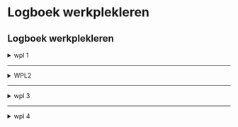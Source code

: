 # Logboek werkplekleren


## Logboek werkplekleren

<details>
<summary>wpl 1</summary>

<table>
  <tr>
    <td>week</td>
    <td>datum</td>
    <td>lesinhoud</td>
  </tr>
  <tr>
    <td>Week 1</td>
    <td>20 september 2023</td>
    <td>	Kennismaking
    Introductie werkplekleren 1
    POP:
        Motiveren
        Waarden</td>
  </tr>
  <tr>
    <td>Week 1</td>
    <td>22 september 2023</td>
    <td>	POP:
    Reflecteren
    X-factor
    Naamgevingen</td>
  </tr>
  <tr>
    <td>Week 2</td>
    <td>27 september 2023</td>
    <td>Talstelsels + Oefeningen</td>
  </tr>
    <tr>
    <td>Week 2</td>
    <td>29 september 2023</td>
    <td>Talstelsels + Oefeningen</td>
  </tr>
  <tr>
    <td colspan="3">POP reflectie opdracht - 29 september 2023 23:59</td>
  </tr>
  <tr>
    <td>Week 3</td>
    <td>04 oktober 2023</td>
    <td>POP:
    Personal branding
    Planning</td>
  </tr>
  <tr>
    <td>Week 3</td>
    <td>06 oktober 2023</td>
    <td>POP:
    Personal branding
    Planning</td>
  </tr>
  <tr>
    <td>Week 4</td>
    <td>11 oktober 2023</td>
    <td>	Test talstelsels</td>
  </tr>
  <tr>
    <td>Week 4</td>
    <td>13 oktober 2023</td>
    <td>Analyse arbeidsmarkt</td>
  </tr>
   <tr>
    <td>Week 5</td>
    <td>18 oktober 2023</td>
    <td>Gastspreker: Niels Aerts - XPOSE</td>
  </tr>
  <tr>
    <td>Week 5</td>
    <td>20 oktober 2023</td>
    <td>Intro GitHub</td>
  </tr>
  <tr>
    <td>Week 6</td>
    <td>	25 oktober 2023</td>
    <td>Gastspreker: vibe group

Uitleg Orienteringstesten:
    Taaltest
    LEMO-test
    KYSS-test

Uitleg portfolio

Feedback gemaakte taken</td>
  </tr>
  <tr>
    <td>Week 6</td>
    <td>27 oktober 2023</td>
    <td>Portfolio op GitHub</td>
  </tr>
  <tr>
    <td colspan="3">Herfstvakantie</td>
  </tr>
   <tr>
    <td>Week 7</td>
    <td>8 nobember 2023</td>
    <td>POP:
    Verantwoordelijkheid & zelfstandigheid
    Communiceren & samenwerken
    X-factor + Online leerpad</td>
  </tr>
  <tr>
    <td>Week 7</td>
    <td>10 nobember 2023</td>
    <td>POP:
    Verantwoordelijkheid & zelfstandigheid
    Communiceren & samenwerken
    X-factor + Online leerpad</td>
  </tr>
  <tr>
    <td>Week 8</td>
    <td>15 november 2023</td>
    <td>Security awereness</td>
  </tr>
  <tr>
    <td>Week 8</td>
    <td>17 november 2023</td>
    <td>Security awereness</td>
  </tr>
  <tr>
    <td>Week 9</td>
    <td>22 november 2023</td>
    <td>Linux gebruiken en standaarden</td>
  </tr>
   <tr>
    <td>Week 9</td>
    <td>24 november 2023</td>
    <td>Opdracht linux distributie</td>
  </tr>
  <tr>
    <td>Week 10</td>
    <td>29 november 2023</td>
    <td>Gastspreker: Nathan Reviers - Carglass</td>
  </tr>
  <tr>
    <td>Week 10</td>
    <td>01 december 2023</td>
    <td>-</td>
  </tr>
  <tr>
    <td>Week 11</td>
    <td>06 december 2023</td>
    <td>Test Linux</td>
  </tr>
  <tr>
    <td>Week 11</td>
    <td>08 december 2023</td>
    <td>Actualiteit</td>
  </tr>
   <tr>
    <td>Week 12</td>
    <td>13 december 2023</td>
    <td>Opdracht netwerken</td>
  </tr>
  <tr>
    <td>Week 12</td>
    <td>15 december 2023</td>
    <td>Opdracht windows / office 365</td>
  </tr>
  <tr>
    <td>Week 13</td>
    <td>20 december 2023</td>
    <td>Uitleg Corda Campus</td>
  </tr>
  <tr>
    <td>Week 13</td>
    <td>22 december 2023</td>
    <td>	Werken aan portfolio</td>
  </tr>
  <tr>
    <td colspan="3">Kerststvakantie</td>
  </tr>
   <tr>
    <td>Week 14</td>
    <td>10 januari 2024</td>
    <td>Afwerken portfolio</td>
  </tr>
  <tr>
    <td>Week 14</td>
    <td>12 januari 2024</td>
    <td>Afwerken portfolio</td>
  </tr>
</table>

</details>

---

<details>
  <summary>WPL2</summary>
  <table>
    <thead>
      <tr>
        <th>Week</th>
        <th>Datum</th>
        <th>Les</th>
        <th>Activiteiten</th>
      </tr>
    </thead>
    <tbody>
      <tr>
        <td>Sprint 1</td>
        <td>14 februari 2024</td>
        <td>Les 1</td>
        <td>
          <ul>
            <li>Presentatie: Inleiding WPL2</li>
            <li>Introductie Scrumwerking</li>
            <li>Uitleg eerste individuele opdrachten (sprint 1) + Hulpvragensysteem</li>
            <li>Uitleg: Aanmaken accounts AWS & Google</li>
            <li>Takenlijst - Week 01 (Google Account/AWS account/screenrecorder & editor)</li>
          </ul>
        </td>
      </tr>
      <tr>
        <td></td>
        <td></td>
        <td></td>
        <td>Lunchpauze</td>
      </tr>
      <tr>
        <td></td>
        <td></td>
        <td></td>
        <td>
          <ul>
            <li>Takenlijst - Week 01 - verder afwerken</li>
            <li>Technische opdrachten</li>
            <li>Afsluiten en aftekenen</li>
          </ul>
        </td>
      </tr>
      <tr>
        <td></td>
        <td>15 februari 2024</td>
        <td>Les 2 (Online)</td>
        <td>
          <ul>
            <li>Takenlijst - Week 01 - verder afwerken</li>
            <li>Technische opdrachten</li>
          </ul>
        </td>
      </tr>
      <tr>
        <td>Week 2</td>
        <td>21 februari 2024</td>
        <td>Les 3</td>
        <td>
          <ul>
            <li>Takenlijst - Week 02</li>
            <li>Vorming groepen</li>
          </ul>
        </td>
      </tr>
      <tr>
        <td></td>
        <td></td>
        <td></td>
        <td>Lunchpauze</td>
      </tr>
      <tr>
        <td></td>
        <td></td>
        <td></td>
        <td>
          <ul>
            <li>Takenlijst - Week 02 - verder afwerken</li>
            <li>Finalisering vorming groepen</li>
          </ul>
        </td>
      </tr>
      <tr>
        <td></td>
        <td>22 februari 2024</td>
        <td>Les 4 (Online)</td>
        <td>
          <ul>
            <li>Takenlijst - Week 02 - verder afwerken</li>
            <li>Na goedkeuring groepsvorming --&gt; Invullen Google Formulier</li>
          </ul>
        </td>
      </tr>
      <tr>
        <td>Sprint 2</td>
        <td>28 februari 2024</td>
        <td>Les 5</td>
        <td>
          <ul>
            <li>Sprintplanning: Voorstelling volledig project, Uitleg doel en werk sprint 2</li>
            <li>Algemeen overzicht Groepsproject</li>
            <li>Opgave Sprint 2 - Week 03 & 04</li>
            <li>Uitleg logboek (opleverdocument) en Trello</li>
          </ul>
        </td>
      </tr>
      <tr>
        <td></td>
        <td></td>
        <td></td>
        <td>
          <ul>
            <li>Per team: aanmaak Trello scrumbord per team</li>
            <li>Per team: product backlog maken</li>
          </ul>
        </td>
      </tr>
      <tr>
        <td></td>
        <td></td>
        <td></td>
        <td>Pauze</td>
      </tr>
      <tr>
        <td></td>
        <td></td>
        <td></td>
        <td>
          <ul>
            <li>Team kennismaking en reflectie over soft skills (on campus groep)</li>
            <li>Technische opdrachten</li>
          </ul>
        </td>
      </tr>
      <tr>
        <td></td>
        <td></td>
        <td></td>
        <td>Lunchpauze</td>
      </tr>
      <tr>
        <td></td>
        <td></td>
        <td></td>
        <td>
          <ul>
            <li>Uitleg PFsense Firewall installatie en configuratie</li>
            <li>Team kennismaking en reflectie over soft skills (on campus groep)</li>
            <li>Technische opdrachten (groep on campus vanaf 14u30)</li>
          </ul>
        </td>
      </tr>
      <tr>
        <td></td>
        <td>29 februari 2024</td>
        <td>Les 6 (Online)</td>
        <td>
          <ul>
            <li>Welkom (call); daarna daily standups en update trello</li>
            <li>Team kennismaking en reflectie over soft skills (on campus groep)</li>
            <li>Technische opdrachten (on campus groep na de team kennismaking / soft skills sessie)</li>
          </ul>
        </td>
      </tr>
      <tr>
        <td>Week 4</td>
        <td>6 maart 2024</td>
        <td>Les 7</td>
        <td>
          <ul>
            <li>Daily standups</li>
            <li>Technische opdrachten</li>
          </ul>
        </td>
      </tr>
      <tr>
        <td></td>
        <td></td>
        <td></td>
        <td>Pauze</td>
      </tr>
      <tr>
        <td></td>
        <td></td>
        <td></td>
        <td>Technische opdrachten</td>
      </tr>
      <tr>
        <td></td>
        <td></td>
        <td></td>
        <td>Lunchpauze</td>
      </tr>
      <tr>
        <td></td>
        <td></td>
        <td></td>
        <td>Technische opdrachten</td>
      </tr>
      <tr>
        <td></td>
        <td>7 maart 2024</td>
        <td>Les 8 (Online)</td>
        <td>
          <ul>
            <li>Welkom (call); uitleg sprint review en retrospective</li>
            <li>Daily standups</li>
            <li>Technische opdrachten</li>
            <li>Sprint review en retrospectives</li>
          </ul>
        </td>
      </tr>
      <tr>
        <td>Sprint 3</td>
        <td>13 maart 2024</td>
        <td>Les 9</td>
        <td>
          <ul>
            <li>Sprintplanning: uitleg sprint 3</li>
            <li>Opgave Sprint 3 - Week 05 & 06 & 07</li>
            <li>Uitleg Clockify</li>
            <li>Daily standups</li>
            <li>Per team: aanmaak Clockify</li>
          </ul>
        </td>
      </tr>
      <tr>
        <td></td>
        <td></td>
        <td></td>
        <td>Lunchpauze</td>
      </tr>
      <tr>
        <td></td>
        <td></td>
        <td></td>
        <td>Technische opdrachten</td>
      </tr>
      <tr>
        <td></td>
        <td>14 maart 2024</td>
        <td>Les 10 (Online)</td>
        <td>
          <ul>
            <li>Daily standups</li>
            <li>Technische opdrachten</li>
          </ul>
        </td>
      </tr>
      <tr>
        <td>Week 6</td>
        <td>20 maart 2024</td>
        <td>Les 11</td>
        <td>
          <ul>
            <li>Daily standups</li>
            <li>Introductie SDG's (groep on campus)</li>
            <li>Technische opdrachten</li>
          </ul>
        </td>
      </tr>
      <tr>
        <td></td>
        <td></td>
        <td></td>
        <td>Lunchpauze</td>
      </tr>
      <tr>
        <td></td>
        <td></td>
        <td></td>
        <td>
          <ul>
            <li>Introductie SDG's (groep on campus)</li>
            <li>Technische opdrachten</li>
          </ul>
        </td>
      </tr>
      <tr>
        <td></td>
        <td>21 maart 2024</td>
        <td>Les 12 (Online)</td>
        <td>
          <ul>
            <li>Daily standups</li>
            <li>Introductie SDG's (groep on campus)</li>
            <li>Technische opdrachten</li>
          </ul>
        </td>
      </tr>
      <tr>
        <td>Week 7</td>
        <td>27 maart 2024</td>
        <td>Les 13</td>
        <td>
          <ul>
            <li>Daily standups</li>
            <li>Infosessie over Handshake Event voor WPL3 van 16 mei</li>
            <li>Technische opdrachten</li>
          </ul>
        </td>
      </tr>
      <tr>
        <td></td>
        <td></td>
        <td></td>
        <td>Lunchpauze</td>
      </tr>
      <tr>
        <td></td>
        <td></td>
        <td></td>
        <td>Technische opdrachten</td>
      </tr>
      <tr>
        <td></td>
        <td>28 maart 2024</td>
        <td>Les 14 (Online)</td>
        <td>
          <ul>
            <li>Sprint review en retrospectives, logboek afwerken</li>
          </ul>
        </td>
      </tr>
      <tr>
        <td>Paasvakantie</td>
        <td></td>
        <td></td>
        <td></td>
      </tr>
      <tr>
        <td>Sprint 4</td>
        <td>17 april 2024</td>
        <td>Les 15</td>
        <td>
          <ul>
            <li>Sprintplanning: uitleg sprint 4</li>
            <li>Opgave Sprint 4 - Week 08 & 09 & 10</li>
          </ul>
        </td>
      </tr>
      <tr>
        <td></td>
        <td></td>
        <td></td>
        <td>Lunchpauze</td>
      </tr>
      <tr>
        <td></td>
        <td></td>
        <td></td>
        <td>
          <ul>
            <li>Technische opdrachten</li>
            <li>Evaluaties sprint 3</li>
          </ul>
        </td>
      </tr>
      <tr>
        <td></td>
        <td>18 april 2024</td>
        <td>Les 16 (Online)</td>
        <td>
          <ul>
            <li>Technische opdrachten</li>
            <li>Evaluaties sprint 3</li>
          </ul>
        </td>
      </tr>
      <tr>
        <td>Week 9</td>
        <td>24 april 2024</td>
        <td>Les 17</td>
        <td>
          <ul>
            <li>Daily standups</li>
            <li>Technische opdrachten</li>
          </ul>
        </td>
      </tr>
      <tr>
        <td></td>
        <td></td>
        <td></td>
        <td>Lunchpauze</td>
      </tr>
      <tr>
        <td></td>
        <td></td>
        <td></td>
        <td>
          <ul>
            <li>Oplevering Cisco opdracht via een presentatie/demo on campus (planning volgt)</li>
          </ul>
        </td>
      </tr>
      <tr>
        <td></td>
        <td>25 april 2024</td>
        <td>Les 18 (Online)</td>
        <td>
          <ul>
            <li>Daily standups</li>
            <li>Technische opdrachten</li>
            <li>Oplevering Cisco opdracht via een presentatie/demo on campus (planning volgt)</li>
          </ul>
        </td>
      </tr>
      <tr>
        <td>Week 10</td>
        <td>1 mei 2024</td>
        <td>Les 19</td>
        <td>Dag van de Arbeid - Geen les</td>
      </tr>
      <tr>
        <td></td>
        <td></td>
        <td></td>
        <td>Lunchpauze</td>
      </tr>
      <tr>
        <td></td>
        <td></td>
        <td></td>
        <td>Dag van de Arbeid - Geen les</td>
      </tr>
      <tr>
        <td></td>
        <td>2 mei 2024</td>
        <td>Les 20 (Online)</td>
        <td>
          <ul>
            <li>Sprint review en retrospectives, logboek afwerken</li>
          </ul>
        </td>
      </tr>
      <tr>
        <td>Sprint 5</td>
        <td>8 mei 2024</td>
        <td>Les 21</td>
        <td>
          <ul>
            <li>Sprintplanning: uitleg sprint 5</li>
            <li>Evaluaties sprint 4</li>
            <li>Technische opdrachten mondeling toegelicht. Document volgt later.</li>
          </ul>
        </td>
      </tr>
      <tr>
        <td></td>
        <td></td>
        <td></td>
        <td>Lunchpauze</td>
      </tr>
      <tr>
        <td></td>
        <td></td>
        <td></td>
        <td>
          <ul>
            <li>Opgave Sprint 5 - Week 11 & 12 & 13</li>
          </ul>
        </td>
      </tr>
      <tr>
        <td></td>
        <td>9 mei 2024</td>
        <td>Les 22 (Online)</td>
        <td>OLH Hemelvaart - Geen les</td>
      </tr>
      <tr>
        <td>Week 12</td>
        <td>15 mei 2024</td>
        <td>Les 23</td>
        <td>
          <ul>
            <li>Daily standups</li>
            <li>Technische opdrachten</li>
          </ul>
        </td>
      </tr>
      <tr>
        <td></td>
        <td></td>
        <td></td>
        <td>Lunchpauze</td>
      </tr>
      <tr>
        <td></td>
        <td></td>
        <td></td>
        <td>
          <ul>
            <li>Daily standups</li>
            <li>Jury-presentatie & portfolio</li>
          </ul>
        </td>
      </tr>
      <tr>
        <td></td>
        <td>16 mei 2024</td>
        <td>Les 24 (Online)</td>
        <td>
          <ul>
            <li>Technische opdrachten</li>
            <li>Handshake Event (Verplicht! - PXL-NeXt Binnenstraat - studentenkaart - gepaste kledij - vlotte babbel met minimum 3 bedrijven)</li>
          </ul>
        </td>
      </tr>
      <tr>
        <td>Week 13</td>
        <td>22 mei 2024</td>
        <td>Les 25</td>
        <td>
          <ul>
            <li>Uitleg richtlijnen eindpresentaties + uurschema eindpresentaties</li>
            <li>Sprint afwerken</li>
          </ul>
        </td>
      </tr>
      <tr>
        <td></td>
        <td></td>
        <td></td>
        <td>Lunchpauze</td>
      </tr>
      <tr>
        <td></td>
        <td></td>
        <td></td>
        <td>
          <ul>
            <li>Sprint afwerken en voorbereiding eindpresentaties / portfolio</li>
          </ul>
        </td>
      </tr>
      <tr>
        <td></td>
        <td>23 mei 2024</td>
        <td>Les 26 (Online)</td>
        <td>
          <ul>
            <li>Voorbereiding eindpresentaties in team</li>
          </ul>
        </td>
      </tr>
      <tr>
        <td>Afsluitweek</td>
        <td>29 mei 2024</td>
        <td>Les 27</td>
        <td>
          <ul>
            <li>Evaluatie van Sprint 5 - Eindpresentaties</li>
          </ul>
        </td>
      </tr>
      <tr>
        <td></td>
        <td></td>
        <td></td>
        <td>Lunchpauze</td>
      </tr>
    </tbody>
  </table>
</details>




---

<details>
<summary>wpl 3</summary>

<table>
  <tr>
    <td>week</td>
    <td>datum</td>
    <td>lesinhoud</td>
  </tr>
  <tr>
    <td>Content</td>
    <td>Content</td>
    <td>Content</td>
  </tr>
<tr>
    <td colspan="3">Content spanning all columns</td>
  </tr>
</table>

</details>

---

<details>
<summary>wpl 4</summary>

<table>
  <tr>
    <td>week</td>
    <td>datum</td>
    <td>lesinhoud</td>
  </tr>
  <tr>
    <td>Content</td>
    <td>Content</td>
    <td>Content</td>
  </tr>
<tr>
    <td colspan="3">Content spanning all columns</td>
  </tr>
</table>

</details>





